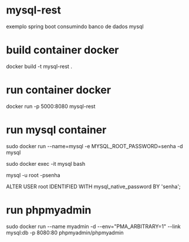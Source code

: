 # mysql-rest
exemplo spring boot consumindo banco de dados mysql

# build container docker
docker build -t mysql-rest .

# run container docker
docker run -p 5000:8080 mysql-rest

# run mysql container
sudo docker run --name=mysql -e MYSQL_ROOT_PASSWORD=senha -d mysql

sudo docker exec -it mysql bash

mysql -u root -psenha

ALTER USER root IDENTIFIED WITH mysql_native_password BY 'senha';

# run phpmyadmin 
sudo docker run --name myadmin -d --env="PMA_ARBITRARY=1" --link mysql:db -p 8080:80 phpmyadmin/phpmyadmin
